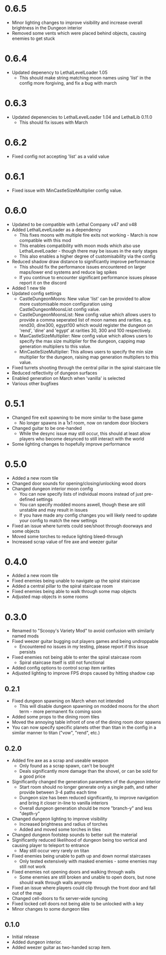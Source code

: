 # 0.6.5 
- Minor lighting changes to improve visibility and increase overall brightness in the Dungeon interior
- Removed some vents which were placed behind objects, causing enemies to get stuck

# 0.6.4
- Updated depenency to LethalLevelLoader 1.05
	- This should make string matching moon names using 'list' in the config more forgiving, and fix a bug with march

# 0.6.3
- Updated depenencies to LethalLevelLoader 1.04 and LethalLib 0.11.0
	- This should fix issues with March

# 0.6.2
- Fixed config not accepting 'list' as a valid value

# 0.6.1
- Fixed issue with MinCastleSizeMultiplier config value.

# 0.6.0
- Updated to be compatible with Lethal Company v47 and v48
- Added LethalLevelLoader as a dependency
	- This fixes moons with multiple fire exits not working - March is now compatible with this mod
	- This enables compatibility with moon mods which also use LethalLevelLoader - though there may be issues in the early stages
	- This also enables a higher degree of customisability via the config
- Reduced shadow draw distance to significantly improve performance
	- This should fix the performance issues encountered on larger maps/lower end systems and reduce lag spikes
	- If you continue to encounter significant performance issues please report it on the discord
- Added 1 new tile
- Updated config settings
	- CastleDungeonMoons: New value 'list' can be provided to allow more customisable moon configuration using CastleDungeonMoonsList config value.
	- CastleDungeonMoonsList: New config value which allows users to provide a comma seperated list of moon names and rarities. e.g. rend30, dine300, egypt100 which would register the dungeon on 'rend', 'dine' and 'egypt' at rarities 30, 300 and 100 respectively.
	- MaxCastleSizeMultiplier: New config value which allows users to specify the max size multiplier for the dungeon, capping map generation multipliers to this value.
	- MinCastleSizeMultiplier: This allows users to specify the min size multiplier for the dungeon, raising map generation multipliers to this value.
- Fixed turrets shooting through the central pillar in the spiral staircase tile
- Reduced reflectivity of dungeon surfaces
- Enabled generation on March when 'vanilla' is selected
- Various other bugfixes

# 0.5.1
- Changed fire exit spawning to be more similar to the base game
	- No longer spawns in a 1x1 room, now on random door blockers
- Changed guitar to be one-handed
	- While the desync issue may still occur, this should at least allow players who become desynced to still interact with the world
- Some lighting changes to hopefully improve performance

# 0.5.0
- Added a new room tile
- Changed door sounds for opening/closing/unlocking wood doors
- Changed dungeon interior moon config
	- You can now specify lists of individual moons instead of just pre-defined settings
	- You can specify modded moons aswell, though these are still unstable and may result in issues
	- If you have made any config changes you will likely need to update your config to match the new settings
- Fixed an issue where turrets could see/shoot through doorways and some objects
- Moved some torches to reduce lighting bleed-through
- Increased scrap value of fire axe and weezer guitar

# 0.4.0
- Added a new room tile
- Fixed enemies being unable to navigate up the spiral staircase
- Added a central pillar to the spiral staircase room
- Fixed enemies being able to walk through some map objects
- Adjusted map objects in some rooms

# 0.3.0
- Renamed to "Scoopy's Variety Mod" to avoid confusion with similarly named mods
- Fixed weezer guitar bugging out players games and being undroppable
	- Encountered no issues in my testing, please report if this issue persists
- Fixed enemies not being able to enter the spiral staircase room
	- Spiral staircase itself is still not functional
- Added config options to control scrap item rarities
- Adjusted lighting to improve FPS drops caused by hitting shadow cap

## 0.2.1
- Fixed dungeon spawning on March when not intended
	- This will disable dungeon spawning on modded moons for the short term - more permanent fix coming soon
- Added some props to the dining room tiles
- Moved the annoying table infront of one of the dining room door spawns 
- You can now specify specific planets other than titan in the config in a similar manner to titan ("vow", "rend", etc.)

## 0.2.0
- Added fire axe as a scrap and useable weapon
	- Only found as a scrap spawn, can't be bought
	- Deals significantly more damage than the shovel, or can be sold for a good price
- Significantly changed the generation parameters of the dungeon interior
	- Start room should no longer generate only a single path, and rather provide between 3-4 paths each time
	- Dungeon size has been reduced significantly, to improve navigation and bring it closer in-line to vanilla interiors
	- Overall dungeon generation should be more "branch-y" and less "depth-y"
- Changed dungeon lighting to improve visibility
	- Increased brightness and radius of torches 
	- Added and moved some torches in tiles
- Changed dungeon footstep sounds to better suit the material
- Significantly reduced likelihood of dungeon being too vertical and causing player to teleport to entrance
	- May still occur very rarely on titan
- Fixed enemies being unable to path up and down normal staircases
	- Only tested extensively with masked enemies - some enemies may still not work
- Fixed enemies not opening doors and walking through walls
	- Some enemies are still broken and unable to open doors, but none should walk through walls anymore
- Fixed an issue where players could clip through the front door and fall out of the map
- Changed cell-doors to fix server-wide syncing
- Fixed locked cell doors not being able to be unlocked with a key
- Minor changes to some dungeon tiles 

## 0.1.0
- Initial release
- Added dungeon interior.
- Added weezer guitar as two-handed scrap item.